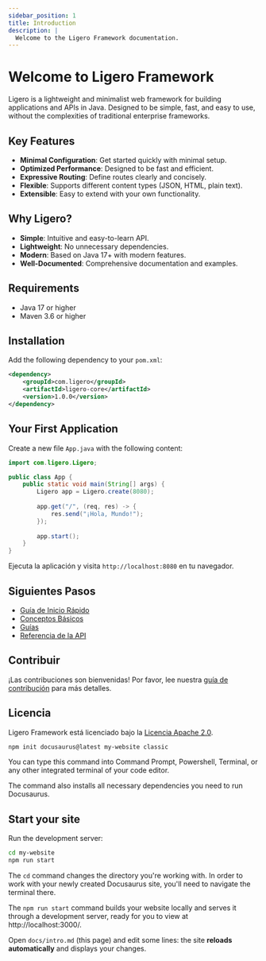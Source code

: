```yaml
---
sidebar_position: 1
title: Introduction
description: |
  Welcome to the Ligero Framework documentation.
---
```


# Welcome to Ligero Framework

Ligero is a lightweight and minimalist web framework for building applications and APIs in Java. Designed to be simple, fast, and easy to use, without the complexities of traditional enterprise frameworks.

## Key Features

- **Minimal Configuration**: Get started quickly with minimal setup.
- **Optimized Performance**: Designed to be fast and efficient.
- **Expressive Routing**: Define routes clearly and concisely.
- **Flexible**: Supports different content types (JSON, HTML, plain text).
- **Extensible**: Easy to extend with your own functionality.

## Why Ligero?

- **Simple**: Intuitive and easy-to-learn API.
- **Lightweight**: No unnecessary dependencies.
- **Modern**: Based on Java 17+ with modern features.
- **Well-Documented**: Comprehensive documentation and examples.

## Requirements

- Java 17 or higher
- Maven 3.6 or higher

## Installation

Add the following dependency to your `pom.xml`:

```xml
<dependency>
    <groupId>com.ligero</groupId>
    <artifactId>ligero-core</artifactId>
    <version>1.0.0</version>
</dependency>
```

## Your First Application

Create a new file `App.java` with the following content:

```java
import com.ligero.Ligero;

public class App {
    public static void main(String[] args) {
        Ligero app = Ligero.create(8080);
        
        app.get("/", (req, res) -> {
            res.send("¡Hola, Mundo!");
        });
        
        app.start();
    }
}
```

Ejecuta la aplicación y visita `http://localhost:8080` en tu navegador.

## Siguientes Pasos

- [Guía de Inicio Rápido](./getting-started/quick-start)
- [Conceptos Básicos](./getting-started/core-concepts)
- [Guías](./guides/)
- [Referencia de la API](./api/)

## Contribuir

¡Las contribuciones son bienvenidas! Por favor, lee nuestra [guía de contribución](https://github.com/tu-usuario/ligero-framework/blob/main/CONTRIBUTING.md) para más detalles.

## Licencia

Ligero Framework está licenciado bajo la [Licencia Apache 2.0](https://github.com/tu-usuario/ligero-framework/blob/main/LICENSE).

```bash
npm init docusaurus@latest my-website classic
```

You can type this command into Command Prompt, Powershell, Terminal, or any other integrated terminal of your code editor.

The command also installs all necessary dependencies you need to run Docusaurus.

## Start your site

Run the development server:

```bash
cd my-website
npm run start
```

The `cd` command changes the directory you're working with. In order to work with your newly created Docusaurus site, you'll need to navigate the terminal there.

The `npm run start` command builds your website locally and serves it through a development server, ready for you to view at http://localhost:3000/.

Open `docs/intro.md` (this page) and edit some lines: the site **reloads automatically** and displays your changes.
